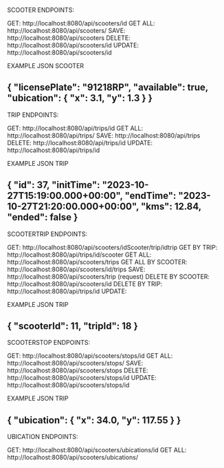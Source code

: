 SCOOTER ENDPOINTS:

GET: http://localhost:8080/api/scooters/id
GET ALL: http://localhost:8080/api/scooters/
SAVE: http://localhost:8080/api/scooters
DELETE: http://localhost:8080/api/scooters/id
UPDATE: http://localhost:8080/api/scooters/id

EXAMPLE JSON SCOOTER

{
"licensePlate": "91218RP",
"available": true,
"ubication": {
"x": 3.1,
"y": 1.3
}
}
--------------------------------------------------------------------------------------
TRIP ENDPOINTS:

GET: http://localhost:8080/api/trips/id
GET ALL: http://localhost:8080/api/trips/
SAVE: http://localhost:8080/api/trips
DELETE: http://localhost:8080/api/trips/id
UPDATE: http://localhost:8080/api/trips/id

EXAMPLE JSON TRIP

{
"id": 37,
"initTime": "2023-10-27T15:19:00.000+00:00",
"endTime": "2023-10-27T21:20:00.000+00:00",
"kms": 12.84,
"ended": false
}
--------------------------------------------------------------------------------------
SCOOTERTRIP ENDPOINTS:

GET: http://localhost:8080/api/scooters/idScooter/trip/idtrip
GET BY TRIP: http://localhost:8080/api/trips/id/scooter
GET ALL: http://localhost:8080/api/scooters/trips
GET ALL BY SCOOTER: http://localhost:8080/api/scooters/id/trips
SAVE: http://localhost:8080/api/scooters/trip (request)
DELETE BY SCOOTER: http://localhost:8080/api/scooters/id
DELETE BY TRIP: http://localhost:8080/api/trips/id
UPDATE: 

EXAMPLE JSON TRIP

{
"scooterId": 11,
"tripId": 18
}
--------------------------------------------------------------------------------------
SCOOTERSTOP ENDPOINTS:

GET: http://localhost:8080/api/scooters/stops/id
GET ALL: http://localhost:8080/api/scooters/stops/
SAVE: http://localhost:8080/api/scooters/stops
DELETE: http://localhost:8080/api/scooters/stops/id
UPDATE: http://localhost:8080/api/scooters/stops/id

EXAMPLE JSON TRIP

{
"ubication": {
"x": 34.0,
"y": 117.55
}
}
--------------------------------------------------------------------------------------
UBICATION ENDPOINTS:

GET: http://localhost:8080/api/scooters/ubications/id
GET ALL: http://localhost:8080/api/scooters/ubications/